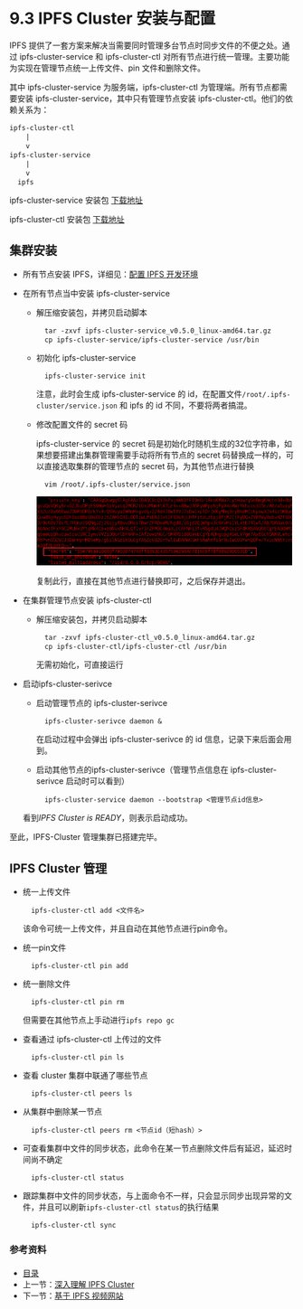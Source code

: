 # 9.3 IPFS Cluster 安装与配置

IPFS 提供了一套方案来解决当需要同时管理多台节点时同步文件的不便之处。通过 ipfs-cluster-service 和 ipfs-cluster-ctl 对所有节点进行统一管理。主要功能为实现在管理节点统一上传文件、pin 文件和删除文件。

其中 ipfs-cluster-service 为服务端，ipfs-cluster-ctl 为管理端。所有节点都需要安装 ipfs-cluster-service，其中只有管理节点安装 ipfs-cluster-ctl。他们的依赖关系为：

	ipfs-cluster-ctl
		|
		v
	ipfs-cluster-service
		|
		v
	  ipfs

ipfs-cluster-service 安装包 [下载地址](https://dist.ipfs.io/#ipfs-cluster-service)

ipfs-cluster-ctl 安装包 [下载地址](https://dist.ipfs.io/#ipfs-cluster-ctl)


## 集群安装

+ 所有节点安装 IPFS，详细见：[配置 IPFS 开发环境](02.4.md)
+ 在所有节点当中安装 ipfs-cluster-service
	- 解压缩安装包，并拷贝启动脚本
	
			tar -zxvf ipfs-cluster-service_v0.5.0_linux-amd64.tar.gz
			cp ipfs-cluster-service/ipfs-cluster-service /usr/bin

	- 初始化 ipfs-cluster-service

			ipfs-cluster-service init

		注意，此时会生成 ipfs-cluster-service 的 id，在配置文件`/root/.ipfs-cluster/service.json` 和 ipfs 的 id 不同，不要将两者搞混。

	- 修改配置文件的 secret 码

		ipfs-cluster-service 的 secret 码是初始化时随机生成的32位字符串，如果想要搭建出集群管理需要手动将所有节点的 secret 码替换成一样的，可以直接选取集群的管理节点的 secret 码，为其他节点进行替换

			vim /root/.ipfs-cluster/service.json

		![分布式系统](images/9.0-ds11.png)

		复制此行，直接在其他节点进行替换即可，之后保存并退出。

+ 在集群管理节点安装 ipfs-cluster-ctl
	- 解压缩安装包，并拷贝启动脚本

			tar -zxvf ipfs-cluster-ctl_v0.5.0_linux-amd64.tar.gz
			cp ipfs-cluster-ctl/ipfs-cluster-ctl /usr/bin

		无需初始化，可直接运行

+ 启动ipfs-cluster-serivce
	- 启动管理节点的 ipfs-cluster-serivce

			ipfs-cluster-serivce daemon &

		在启动过程中会弹出 ipfs-cluster-serivce 的 id 信息，记录下来后面会用到。

	- 启动其他节点的ipfs-cluster-serivce（管理节点信息在 ipfs-cluster-serivce 启动时可以看到）

			ipfs-cluster-service daemon --bootstrap <管理节点id信息>

	看到*IPFS Cluster is READY*，则表示启动成功。

至此，IPFS-Cluster 管理集群已搭建完毕。


## IPFS Cluster 管理

+ 统一上传文件

		ipfs-cluster-ctl add <文件名>

	该命令可统一上传文件，并且自动在其他节点进行pin命令。

+ 统一pin文件

		ipfs-cluster-ctl pin add

+ 统一删除文件
		
		ipfs-cluster-ctl pin rm 

	但需要在其他节点上手动进行`ipfs repo gc`

+ 查看通过	ipfs-cluster-ctl	上传过的文件

		ipfs-cluster-ctl pin ls

+ 查看	cluster	集群中联通了哪些节点

		ipfs-cluster-ctl peers ls

+ 从集群中删除某一节点

		ipfs-cluster-ctl peers rm <节点id（短hash）>

+ 可查看集群中文件的同步状态，此命令在某一节点删除文件后有延迟，延迟时间尚不确定

		ipfs-cluster-ctl status


+ 跟踪集群中文件的同步状态，与上面命令不一样，只会显示同步出现异常的文件，并且可以刷新`ipfs-cluster-ctl status`的执行结果

		ipfs-cluster-ctl sync



### 参考资料






####

- [目录](SUMMARY.md)
- 上一节：[深入理解 IPFS Cluster](09.2.md)
- 下一节：[基于 IPFS 视频网站](10.0.md)
